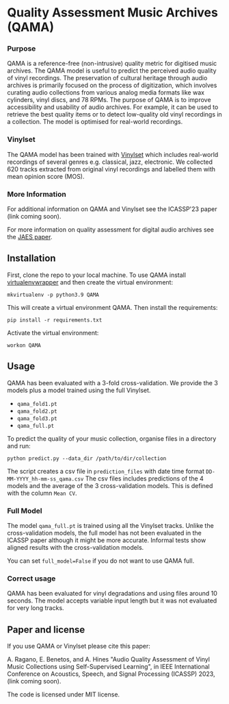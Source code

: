 # Quality Assessment Music Archives (QAMA)

### Purpose
QAMA is a reference-free (non-intrusive) quality metric for digitised music archives. The QAMA model is useful to predict the perceived audio quality of vinyl recordings. 
The preservation of cultural heritage through audio archives is primarily focused on the process of digitization, which involves curating audio collections from various analog media formats like wax cylinders, vinyl discs, and 78 RPMs. The purpose of QAMA is to improve accessibility and usability of audio archives.
For example, it can be used to retrieve the best quality items or to detect low-quality old vinyl recordings in a collection. The model is optimised for real-world recordings. 

### Vinylset
The QAMA model has been trained with [Vinylset](https://github.com/alessandroragano/vinylset) which includes real-world recordings of several genres e.g. classical, jazz, electronic. We collected 620 tracks extracted from original vinyl recordings and labelled them with mean opinion score (MOS). 

### More Information
For additional information on QAMA and Vinylset see the ICASSP'23 paper (link coming soon). 

For more information on quality assessment for digital audio archives see the [JAES paper](https://qmro.qmul.ac.uk/xmlui/bitstream/handle/123456789/76602/Benetos%20Automatic%20Quality%20Assessment%202022%20Accepted.pdf?sequence=2).

## Installation
First, clone the repo to your local machine.
To use QAMA install [virtualenvwrapper](https://virtualenvwrapper.readthedocs.io/en/latest/) and then create the virtual environment:
```
mkvirtualenv -p python3.9 QAMA
```
This will create a virtual environment QAMA. Then install the requirements:
```
pip install -r requirements.txt
```
Activate the virtual environment:
```
workon QAMA
```
## Usage
QAMA has been evaluated with a 3-fold cross-validation. We provide the 3 models plus a model trained using the full Vinylset.
* ```qama_fold1.pt```
* ```qama_fold2.pt```
* ```qama_fold3.pt```
* ```qama_full.pt```

To predict the quality of your music collection, organise files in a directory and run:

```python predict.py --data_dir /path/to/dir/collection```

The script creates a csv file in ```prediction_files``` with date time format ```DD-MM-YYYY_hh-mm-ss_qama.csv```
The csv files includes predictions of the 4 models and the average of the 3 cross-validation models. This is defined with the column ```Mean CV```.
### Full Model
The model ```qama_full.pt``` is trained using all the Vinylset tracks. Unlike the cross-validation models, the full model has not been evaluated in the ICASSP paper although it might be more accurate. 
Informal tests show aligned results with the cross-validation models.

You can set ```full_model=False``` if you do not want to use QAMA full.

### Correct usage
QAMA has been evaluated for vinyl degradations and using files around 10 seconds. The model accepts variable input length but it was not evaluated for very long tracks. 

## Paper and license
If you use QAMA or Vinylset please cite this paper: 

A. Ragano, E. Benetos, and A. Hines "Audio Quality Assessment of Vinyl Music Collections using Self-Supervised Learning", in IEEE International Conference on Acoustics, Speech, and Signal Processing (ICASSP) 2023, (link coming soon).


The code is licensed under MIT license.

